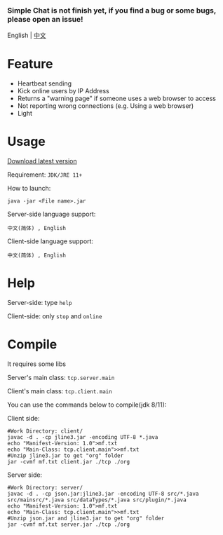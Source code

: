 ### Simple Chat is not finish yet, if you find a bug or some bugs, please open an issue!

English | [中文](https://github.com/XIAYM-gh/Java-Socket-Simple-Chat/blob/master/README_cn.md)

# Feature

 - Heartbeat sending
 - Kick online users by IP Address
 - Returns a "warning page" if someone uses a web browser to access
 - Not reporting wrong connections (e.g. Using a web browser)
 - Light

# Usage
[Download latest version](https://github.com/XIAYM-gh/Java-Socket-Simple-Chat/releases/tag/v1.0.0)

Requirement: `JDK/JRE 11+`

How to launch:<br>

```shell
java -jar <File name>.jar
```

Server-side language support:

`中文(简体) , English`

Client-side language support:

`中文(简体) , English`

# Help

Server-side: type `help`

Client-side: only `stop` and `online`

# Compile

It requires some libs<br>

Server's main class: `tcp.server.main`

Client's main class: `tcp.client.main`

You can use the commands below to compile(jdk 8/11):


Client side:

```shell
#Work Directory: client/
javac -d . -cp jline3.jar -encoding UTF-8 *.java
echo "Manifest-Version: 1.0">mf.txt
echo "Main-Class: tcp.client.main">>mf.txt
#Unzip jline3.jar to get "org" folder
jar -cvmf mf.txt client.jar ./tcp ./org
```

Server side:

```shell
#Work Directory: server/
javac -d . -cp json.jar:jline3.jar -encoding UTF-8 src/*.java src/mainsrc/*.java src/dataTypes/*.java src/plugin/*.java
echo "Manifest-Version: 1.0">mf.txt
echo "Main-Class: tcp.client.main">>mf.txt
#Unzip json.jar and jline3.jar to get "org" folder
jar -cvmf mf.txt server.jar ./tcp ./org
```
